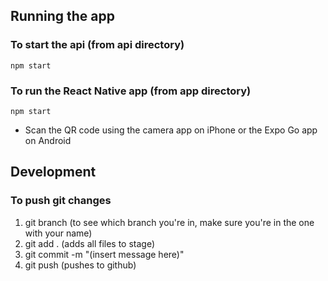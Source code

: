 ## Running the app

### To start the api (from api directory)

`npm start`

### To run the React Native app (from app directory)

`npm start`

- Scan the QR code using the camera app on iPhone or the Expo Go app on Android

## Development

### To push git changes

1. git branch (to see which branch you're in, make sure you're in the one with your name)
2. git add . (adds all files to stage)
3. git commit -m "(insert message here)"
4. git push (pushes to github)
